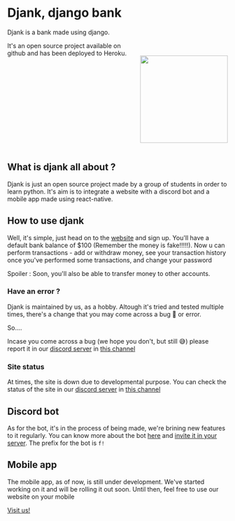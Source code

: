 # Djank, django bank

Djank is a bank made using django.
<div style="display:flex;">
It's an open source project available on github and has been deployed to Heroku.
  
&nbsp;&nbsp; <img src="https://media.discordapp.net/attachments/822418040805130250/827223041808400414/IMG-20210401-WA0006.png" width=200 height=200>
</div>

## What is djank all about ?
Djank is just an open source project made by a group of students in order to learn python. It's aim is to integrate a website with a discord bot and a mobile app made using react-native.

## How to use djank
Well, it's simple, just head on to the [website](https://djank.herokuapp.com) and sign up.
You'll have a default bank balance of $100 (Remember the money is fake!!!!!).
Now u can perform transactions - add or withdraw money, see your transaction history once you've performed some transactions, and change your password 

Spoiler :  Soon, you'll also be able to transfer money to other accounts.
### Have an error ?
Djank is maintained by us, as a hobby. Altough it's tried and tested multiple times, there's a change that you may come across a bug 🐛 or error.

So....

Incase you come across a bug (we hope you don't, but still 😅) please report it in our [discord server](https://discord.gg/93zymEfq) in [this channel](https://discord.com/channels/765116597999370260/834320103155302420/834320174470922240)
### Site status
At times, the site is down due to developmental purpose. You can check the status of the site in our [discord server](https://discord.gg/93zymEfq) in [this channel](https://discord.com/channels/765116597999370260/827928668205482025/827929073589157929)

## Discord bot 
As for the bot, it's in the process of being made, we're brining new features to it regularly. You can know more about the bot [here](https://fun-bot-discord.github.io/fun-bot-website/) and [invite it in your server](https://discord.com/oauth2/authorize?client_id=819212547449290794&scope=bot&permissions=2147483647). The prefix for the bot is `f!`


## Mobile app
The mobile app, as of now, is still under development. We've started working on it and will be rolling it out soon. Until then, feel free to use our website on your mobile

[Visit us!](https://djank.herokuapp.com)

